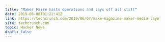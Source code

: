 ```yaml
---
title: "Maker Faire halts operations and lays off all staff"
date: 2019-06-08T01:22:41Z
link: https://techcrunch.com/2019/06/07/make-magazine-maker-media-layoffs/?utm_medium=RSS&utm_source=hune
site: techcrunch.com
topic: Hacker News
draft: false
---
```

